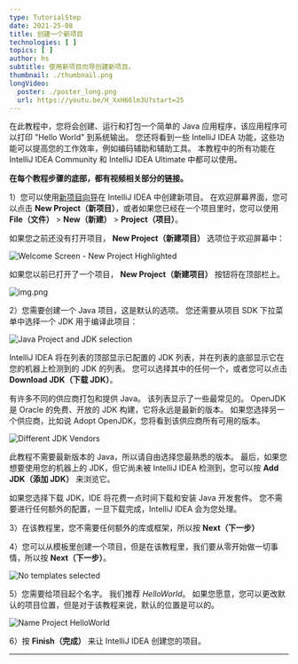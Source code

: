 ```yaml
---
type: TutorialStep
date: 2021-25-08
title: 创建一个新项目
technologies: [ ]
topics: [ ]
author: hs
subtitle: 使用新项目向导创建新项目。
thumbnail: ./thumbnail.png
longVideo:
  poster: ./poster_long.png
  url: https://youtu.be/H_XxH66lm3U?start=25
---
```


在此教程中，您将会创建、运行和打包一个简单的 Java 应用程序，该应用程序可以打印 "Hello World" 到系统输出。 您还将看到一些 IntelliJ IDEA 功能，这些功能可以提高您的工作效率，例如编码辅助和辅助工具。 本教程中的所有功能在 IntelliJ IDEA Community 和 IntelliJ IDEA Ultimate 中都可以使用。

**在每个教程步骤的底部，都有视频相关部分的链接。**

1）您可以使用[新项目向导](https://www.jetbrains.com/help/idea/creating-and-running-your-first-java-application.html)在 IntelliJ IDEA 中创建新项目。 在欢迎屏幕界面，您可以点击 **New Project（新项目）**，或者如果您已经在一个项目里时，您可以使用 **File（文件）** > **New（新建）** > **Project（项目）**。

如果您之前还没有打开项目， **New Project（新建项目）** 选项位于欢迎屏幕中：

![Welcome Screen - New Project Highlighted](welcome-screen.png)

如果您以前已打开了一个项目， **New Project（新建项目）** 按钮将在顶部栏上。

![img.png](welcome-screen-existing-projects.png)

2）您需要创建一个 Java 项目，这是默认的选项。 您还需要从项目 SDK 下拉菜单中选择一个 JDK 用于编译此项目：

![Java Project and JDK selection](java-select-jdk.png)

IntelliJ IDEA 将在列表的顶部显示已配置的 JDK 列表，并在列表的底部显示它在您的机器上检测到的 JDK 的列表。 您可以选择其中的任何一个，或者您可以点击 **Download JDK（下载 JDK）**。

有许多不同的供应商打包和提供 Java。 该列表显示了一些最常见的。 OpenJDK 是 Oracle 的免费、开放的 JDK 构建，它将永远是最新的版本。 如果您选择另一个供应商，比如说 Adopt OpenJDK，您将看到该供应商所有可用的版本。

![Different JDK Vendors](different-jdk-vendors.png)

此教程不需要最新版本的 Java，所以请自由选择您最熟悉的版本。 最后，如果您想要使用您的机器上的 JDK，但它尚未被 IntelliJ IDEA 检测到，您可以按 **Add JDK（添加 JDK）** 来浏览它。

如果您选择下载 JDK，IDE 将花费一点时间下载和安装 Java 开发套件。 您不需要进行任何额外的配置，一旦下载完成，IntelliJ IDEA 会为您处理。

3）在该教程里，您不需要任何额外的库或框架，所以按 **Next（下一步）**


4）您可以从模板里创建一个项目，但是在该教程里，我们要从零开始做一切事情，所以按 **Next（下一步）**。

   ![No templates selected](no-templates.png)

5）您需要给项目起个名字。 我们推荐 _HelloWorld_。 如果您愿意，您可以更改默认的项目位置，但是对于该教程来说，默认的位置是可以的。

   ![Name Project HelloWorld](name-hello-world.png)

6）按 **Finish（完成）** 来让 IntelliJ IDEA 创建您的项目。


---

